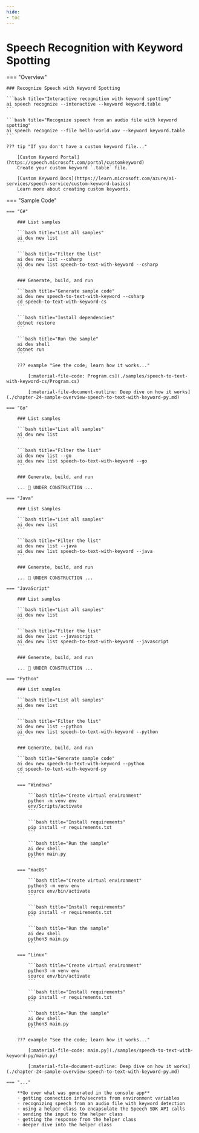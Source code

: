 ```yaml
---
hide:
- toc
---
```

# Speech Recognition with Keyword Spotting

=== "Overview"

    ### Recognize Speech with Keyword Spotting

    ```bash title="Interactive recognition with keyword spotting"
    ai speech recognize --interactive --keyword keyword.table
    ```

    ```bash title="Recognize speech from an audio file with keyword spotting"
    ai speech recognize --file hello-world.wav --keyword keyword.table
    ```

    ??? tip "If you don't have a custom keyword file..."

        [Custom Keyword Portal](https://speech.microsoft.com/portal/customkeyword)  
        Create your custom keyword `.table` file.

        [Custom Keyword Docs](https://learn.microsoft.com/azure/ai-services/speech-service/custom-keyword-basics)  
        Learn more about creating custom keywords.  

=== "Sample Code"

    === "C#"

        ### List samples

        ```bash title="List all samples"
        ai dev new list
        ```

        ```bash title="Filter the list"
        ai dev new list --csharp
        ai dev new list speech-to-text-with-keyword --csharp
        ```

        ### Generate, build, and run

        ```bash title="Generate sample code"
        ai dev new speech-to-text-with-keyword --csharp
        cd speech-to-text-with-keyword-cs
        ```

        ```bash title="Install dependencies"
        dotnet restore
        ```

        ```bash title="Run the sample"
        ai dev shell
        dotnet run
        ```

        ??? example "See the code; learn how it works..."

            [:material-file-code: Program.cs](./samples/speech-to-text-with-keyword-cs/Program.cs)  

            [:material-file-document-outline: Deep dive on how it works](./chapter-24-sample-overview-speech-to-text-with-keyword-py.md)  
            
    === "Go"

        ### List samples

        ```bash title="List all samples"
        ai dev new list
        ```

        ```bash title="Filter the list"
        ai dev new list --go
        ai dev new list speech-to-text-with-keyword --go
        ```

        ### Generate, build, and run

        ... 🚧 UNDER CONSTRUCTION ...  

    === "Java"

        ### List samples

        ```bash title="List all samples"
        ai dev new list
        ```

        ```bash title="Filter the list"
        ai dev new list --java
        ai dev new list speech-to-text-with-keyword --java
        ```

        ### Generate, build, and run

        ... 🚧 UNDER CONSTRUCTION ...  

    === "JavaScript"

        ### List samples

        ```bash title="List all samples"
        ai dev new list
        ```

        ```bash title="Filter the list"
        ai dev new list --javascript
        ai dev new list speech-to-text-with-keyword --javascript
        ```

        ### Generate, build, and run

        ... 🚧 UNDER CONSTRUCTION ...  

    === "Python"

        ### List samples

        ```bash title="List all samples"
        ai dev new list
        ```

        ```bash title="Filter the list"
        ai dev new list --python
        ai dev new list speech-to-text-with-keyword --python
        ```

        ### Generate, build, and run

        ```bash title="Generate sample code"
        ai dev new speech-to-text-with-keyword --python
        cd speech-to-text-with-keyword-py
        ```

        === "Windows"

            ```bash title="Create virtual environment"
            python -m venv env
            env/Scripts/activate
            ```

            ```bash title="Install requirements"
            pip install -r requirements.txt
            ```

            ```bash title="Run the sample"
            ai dev shell
            python main.py
            ```

        === "macOS"

            ```bash title="Create virtual environment"
            python3 -m venv env
            source env/bin/activate
            ```

            ```bash title="Install requirements"
            pip install -r requirements.txt
            ```

            ```bash title="Run the sample"
            ai dev shell
            python3 main.py
            ```

        === "Linux"

            ```bash title="Create virtual environment"
            python3 -m venv env
            source env/bin/activate
            ```

            ```bash title="Install requirements"
            pip install -r requirements.txt
            ```

            ```bash title="Run the sample"
            ai dev shell
            python3 main.py
            ```

        ??? example "See the code; learn how it works..."

            [:material-file-code: main.py](./samples/speech-to-text-with-keyword-py/main.py)  

            [:material-file-document-outline: Deep dive on how it works](./chapter-24-sample-overview-speech-to-text-with-keyword-py.md)  

    === "..."

        **Go over what was generated in the console app**  
        ◦ getting connection info/secrets from environment variables  
        ◦ recognizing speech from an audio file with keyword detection  
        ◦ using a helper class to encapsulate the Speech SDK API calls  
        ◦ sending the input to the helper class  
        ◦ getting the response from the helper class  
        ◦ deeper dive into the helper class  
